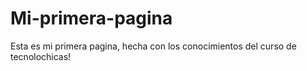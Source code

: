 # Mi-primera-pagina
Esta es mi primera pagina, hecha con los conocimientos del curso de tecnolochicas!
